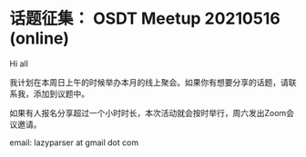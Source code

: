 # 话题征集： OSDT Meetup 20210516 (online)

Hi all

我计划在本周日上午的时候举办本月的线上聚会。如果你有想要分享的话题，请联系我，添加到议题中。

如果有人报名分享超过一个小时时长，本次活动就会按时举行，周六发出Zoom会议邀请。

email: lazyparser at gmail dot com

